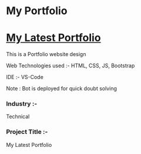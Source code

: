 # My Portfolio 


# <a href="https://subhraneel77.github.io/My-lastest-Portfolio/"> My Latest Portfolio </a>

This is a Portfolio website design

Web Technologies used :- HTML, CSS, JS, Bootstrap

IDE :- VS-Code

Note : Bot is deployed for quick doubt solving

### Industry :-
Technical 

### Project Title :-
 My Latest Portfolio
 

 

